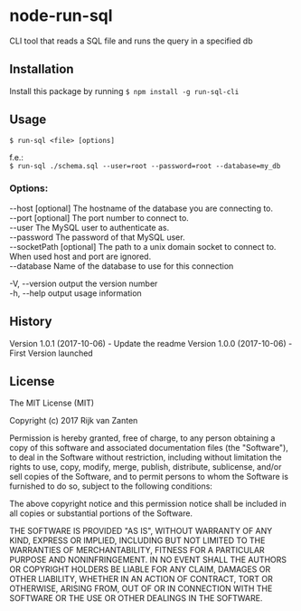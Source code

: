 # node-run-sql
CLI tool that reads a SQL file and runs the query in a specified db

## Installation
Install this package by running `$ npm install -g run-sql-cli`

## Usage
`$ run-sql <file> [options]`

f.e.:  
`$ run-sql ./schema.sql --user=root --password=root --database=my_db`

### Options:

  --host [optional]        The hostname of the database you are connecting to.  
  --port [optional]        The port number to connect to.  
  --user <required>        The MySQL user to authenticate as.  
  --password <required>    The password of that MySQL user.  
  --socketPath [optional]  The path to a unix domain socket to connect to. When used host and port are ignored.  
  --database <required>    Name of the database to use for this connection  

  -V, --version            output the version number  
  -h, --help               output usage information  

## History

Version 1.0.1 (2017-10-06) - Update the readme
Version 1.0.0 (2017-10-06) - First Version launched

## License

The MIT License (MIT)

Copyright (c) 2017 Rijk van Zanten

Permission is hereby granted, free of charge, to any person obtaining a copy
of this software and associated documentation files (the "Software"), to deal
in the Software without restriction, including without limitation the rights
to use, copy, modify, merge, publish, distribute, sublicense, and/or sell
copies of the Software, and to permit persons to whom the Software is
furnished to do so, subject to the following conditions:

The above copyright notice and this permission notice shall be included in all
copies or substantial portions of the Software.

THE SOFTWARE IS PROVIDED "AS IS", WITHOUT WARRANTY OF ANY KIND, EXPRESS OR
IMPLIED, INCLUDING BUT NOT LIMITED TO THE WARRANTIES OF MERCHANTABILITY,
FITNESS FOR A PARTICULAR PURPOSE AND NONINFRINGEMENT. IN NO EVENT SHALL THE
AUTHORS OR COPYRIGHT HOLDERS BE LIABLE FOR ANY CLAIM, DAMAGES OR OTHER
LIABILITY, WHETHER IN AN ACTION OF CONTRACT, TORT OR OTHERWISE, ARISING FROM,
OUT OF OR IN CONNECTION WITH THE SOFTWARE OR THE USE OR OTHER DEALINGS IN THE
SOFTWARE.
